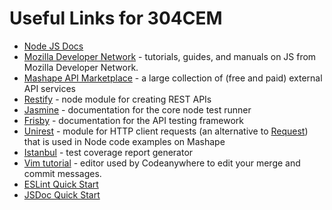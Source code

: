 # Useful Links for 304CEM

* [Node JS Docs](https://nodejs.org/api/index.html)
* [Mozilla Developer Network](https://developer.mozilla.org/en-US/docs/Web/JavaScript) - tutorials, guides, and manuals on JS from Mozilla Developer Network.
* [Mashape API Marketplace](https://market.mashape.com/) - a large collection of (free and paid) external API services
* [Restify](http://restify.com/) - node module for creating REST APIs
* [Jasmine](http://jasmine.github.io/2.5/introduction) - documentation for the core node test runner
* [Frisby](http://frisbyjs.com/docs/api/) - documentation for the API testing framework
* [Unirest](http://unirest.io/nodejs.html) - module for HTTP client requests (an alternative to [Request](https://www.npmjs.com/package/request)) that is used in Node code examples on Mashape
* [Istanbul](https://github.com/gotwarlost/istanbul) - test coverage report generator
* [Vim tutorial](https://linuxconfig.org/vim-tutorial) - editor used by Codeanywhere to edit your merge and commit messages.
* [ESLint Quick Start](http://eslint.org/docs/user-guide/getting-started)
* [JSDoc Quick Start](http://usejsdoc.org/about-getting-started.html)
